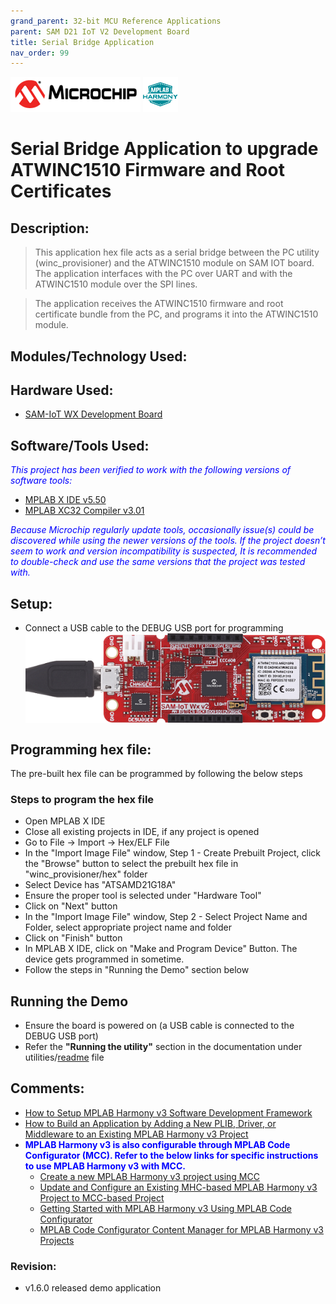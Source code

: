 ```yaml
---
grand_parent: 32-bit MCU Reference Applications
parent: SAM D21 IoT V2 Development Board
title: Serial Bridge Application
nav_order: 99
---
```


<img src = "images/microchip_logo.png">
<img src = "images/microchip_mplab_harmony_logo_small.png">

# Serial Bridge Application to upgrade ATWINC1510 Firmware and Root Certificates

## Description:

> This application hex file acts as a serial bridge between the PC utility (winc_provisioner) and the ATWINC1510 module on SAM IOT board.
The application interfaces with the PC over UART and with the ATWINC1510 module over the SPI lines.  

> The application receives the ATWINC1510 firmware and root certificate bundle from the PC, and programs it into the ATWINC1510 module.

## Modules/Technology Used:

## Hardware Used:
  - [SAM-IoT WX Development Board](https://www.microchip.com/Developmenttools/ProductDetails/)

## Software/Tools Used:
<span style="color:blue"> *This project has been verified to work with the following versions of software tools:*</span>  

 - [MPLAB X IDE v5.50](https://www.microchip.com/mplab/mplab-x-ide)  
 - [MPLAB XC32 Compiler v3.01](https://www.microchip.com/mplab/compilers)

 <span style="color:blue"> *Because Microchip regularly update tools, occasionally issue(s) could be discovered while using the newer versions of the tools. If the project doesn’t seem to work and version incompatibility is suspected, It is recommended to double-check and use the same versions that the project was tested with.* </span>  

## Setup:
- Connect a USB cable to the DEBUG USB port for programming  
	<img src = "images/hardware1.png" align="middle">

## Programming hex file:
The pre-built hex file can be programmed by following the below steps

### Steps to program the hex file
- Open MPLAB X IDE
- Close all existing projects in IDE, if any project is opened
- Go to File -> Import -> Hex/ELF File
- In the "Import Image File" window, Step 1 - Create Prebuilt Project, click the "Browse" button to select the prebuilt hex file in "winc_provisioner/hex" folder
- Select Device has "ATSAMD21G18A"
- Ensure the proper tool is selected under "Hardware Tool"
- Click on "Next" button
- In the "Import Image File" window, Step 2 - Select Project Name and Folder, select appropriate project name and folder
- Click on "Finish" button
- In MPLAB X IDE, click on "Make and Program Device" Button. The device gets programmed in sometime.
- Follow the steps in "Running the Demo" section below


## Running the Demo
- Ensure the board is powered on (a USB cable is connected to the DEBUG USB port)
- Refer the **"Running the utility"** section in the documentation under utilities/[readme](../readme.md) file

## Comments:
- [How to Setup MPLAB Harmony v3 Software Development Framework](https://www.microchip.com/mymicrochip/filehandler.aspx?ddocname=en1000821)
- [How to Build an Application by Adding a New PLIB, Driver, or Middleware to an Existing MPLAB Harmony v3 Project](http://ww1.microchip.com/downloads/en/DeviceDoc/How_to_Build_Application_Adding_PLIB_%20Driver_or_Middleware%20_to_MPLAB_Harmony_v3Project_DS90003253A.pdf)  
- <span style="color:blue"> **MPLAB Harmony v3 is also configurable through MPLAB Code Configurator (MCC). Refer to the below links for specific instructions to use MPLAB Harmony v3 with MCC.**</span>
	- [Create a new MPLAB Harmony v3 project using MCC](https://microchipdeveloper.com/harmony3:getting-started-training-module-using-mcc)
	- [Update and Configure an Existing MHC-based MPLAB Harmony v3 Project to MCC-based Project](https://microchipdeveloper.com/harmony3:update-and-configure-existing-mhc-proj-to-mcc-proj)
	- [Getting Started with MPLAB Harmony v3 Using MPLAB Code Configurator](https://www.youtube.com/watch?v=KdhltTWaDp0)
	- [MPLAB Code Configurator Content Manager for MPLAB Harmony v3 Projects](https://www.youtube.com/watch?v=PRewTzrI3iE)

### Revision:
- v1.6.0 released demo application
